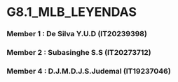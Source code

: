 # G8.1_MLB_LEYENDAS

### Member 1 : De Silva Y.U.D (IT20239398)
### Member 2 : Subasinghe S.S (IT20273712)

### Member 4 : D.J.M.D.J.S.Judemal (IT19237046)

